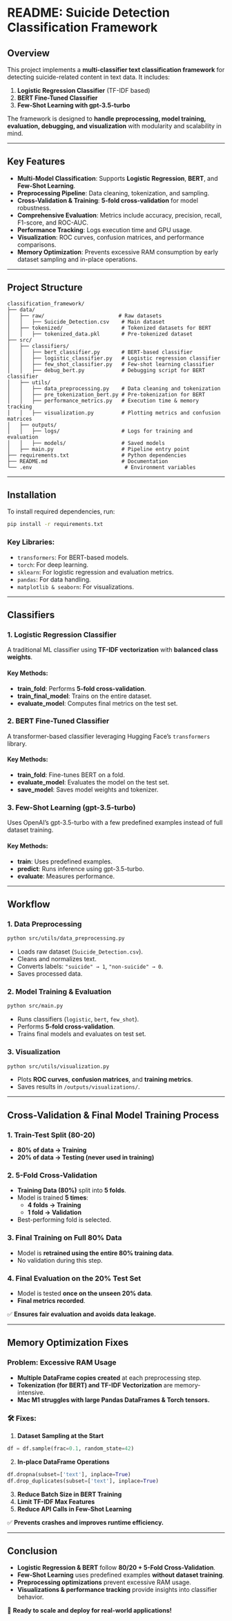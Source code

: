 # README: Suicide Detection Classification Framework

## Overview
This project implements a **multi-classifier text classification framework** for detecting suicide-related content in text data. It includes:

1. **Logistic Regression Classifier** (TF-IDF based)
2. **BERT Fine-Tuned Classifier**
3. **Few-Shot Learning with gpt-3.5-turbo**

The framework is designed to **handle preprocessing, model training, evaluation, debugging, and visualization** with modularity and scalability in mind.

---

## Key Features
- **Multi-Model Classification**: Supports **Logistic Regression**, **BERT**, and **Few-Shot Learning**.
- **Preprocessing Pipeline**: Data cleaning, tokenization, and sampling.
- **Cross-Validation & Training**: **5-fold cross-validation** for model robustness.
- **Comprehensive Evaluation**: Metrics include accuracy, precision, recall, F1-score, and ROC-AUC.
- **Performance Tracking**: Logs execution time and GPU usage.
- **Visualization**: ROC curves, confusion matrices, and performance comparisons.
- **Memory Optimization**: Prevents excessive RAM consumption by early dataset sampling and in-place operations.

---

## Project Structure
```
classification_framework/
├── data/
│   ├── raw/                        # Raw datasets
│   │   ├── Suicide_Detection.csv    # Main dataset
│   ├── tokenized/                   # Tokenized datasets for BERT
│   │   ├── tokenized_data.pkl       # Pre-tokenized dataset
├── src/
│   ├── classifiers/
│   │   ├── bert_classifier.py       # BERT-based classifier
│   │   ├── logistic_classifier.py   # Logistic regression classifier
│   │   ├── few_shot_classifier.py   # Few-shot learning classifier
│   │   ├── debug_bert.py            # Debugging script for BERT classifier
│   ├── utils/
│   │   ├── data_preprocessing.py    # Data cleaning and tokenization
│   │   ├── pre_tokenization_bert.py # Pre-tokenization for BERT
│   │   ├── performance_metrics.py   # Execution time & memory tracking
│   │   ├── visualization.py         # Plotting metrics and confusion matrices
│   ├── outputs/
│   │   ├── logs/                    # Logs for training and evaluation
│   │   ├── models/                  # Saved models
│   ├── main.py                      # Pipeline entry point
├── requirements.txt                 # Python dependencies
├── README.md                        # Documentation
└── .env                              # Environment variables
```

---

## Installation
To install required dependencies, run:
```bash
pip install -r requirements.txt
```
### Key Libraries:
- `transformers`: For BERT-based models.
- `torch`: For deep learning.
- `sklearn`: For logistic regression and evaluation metrics.
- `pandas`: For data handling.
- `matplotlib & seaborn`: For visualizations.

---

## Classifiers

### 1. **Logistic Regression Classifier**
A traditional ML classifier using **TF-IDF vectorization** with **balanced class weights**.
#### Key Methods:
- **train_fold**: Performs **5-fold cross-validation**.
- **train_final_model**: Trains on the entire dataset.
- **evaluate_model**: Computes final metrics on the test set.

### 2. **BERT Fine-Tuned Classifier**
A transformer-based classifier leveraging Hugging Face’s `transformers` library.
#### Key Methods:
- **train_fold**: Fine-tunes BERT on a fold.
- **evaluate_model**: Evaluates the model on the test set.
- **save_model**: Saves model weights and tokenizer.

### 3. **Few-Shot Learning (gpt-3.5-turbo)**
Uses OpenAI’s gpt-3.5-turbo with a few predefined examples instead of full dataset training.
#### Key Methods:
- **train**: Uses predefined examples.
- **predict**: Runs inference using gpt-3.5-turbo.
- **evaluate**: Measures performance.

---

## Workflow

### **1. Data Preprocessing**
```bash
python src/utils/data_preprocessing.py
```
- Loads raw dataset (`Suicide_Detection.csv`).
- Cleans and normalizes text.
- Converts labels: `"suicide" → 1`, `"non-suicide" → 0`.
- Saves processed data.

### **2. Model Training & Evaluation**
```bash
python src/main.py
```
- Runs classifiers (`logistic`, `bert`, `few_shot`).
- Performs **5-fold cross-validation**.
- Trains final models and evaluates on test set.

### **3. Visualization**
```bash
python src/utils/visualization.py
```
- Plots **ROC curves**, **confusion matrices**, and **training metrics**.
- Saves results in `/outputs/visualizations/`.

---

## Cross-Validation & Final Model Training Process

### 1. **Train-Test Split (80-20)**
- **80% of data → Training**
- **20% of data → Testing (never used in training)**

### 2. **5-Fold Cross-Validation**
- **Training Data (80%)** split into **5 folds**.
- Model is trained **5 times**:
  - **4 folds → Training**
  - **1 fold → Validation**
- Best-performing fold is selected.

### 3. **Final Training on Full 80% Data**
- Model is **retrained using the entire 80% training data**.
- No validation during this step.

### 4. **Final Evaluation on the 20% Test Set**
- Model is tested **once on the unseen 20% data**.
- **Final metrics recorded**.

✅ **Ensures fair evaluation and avoids data leakage.**

---

## Memory Optimization Fixes
### Problem: **Excessive RAM Usage**
- **Multiple DataFrame copies created** at each preprocessing step.
- **Tokenization (for BERT) and TF-IDF Vectorization** are memory-intensive.
- **Mac M1 struggles with large Pandas DataFrames & Torch tensors.**

### 🛠️ Fixes:
1. **Dataset Sampling at the Start**
```python
df = df.sample(frac=0.1, random_state=42)
```
2. **In-place DataFrame Operations**
```python
df.dropna(subset=['text'], inplace=True)
df.drop_duplicates(subset=['text'], inplace=True)
```
3. **Reduce Batch Size in BERT Training**
4. **Limit TF-IDF Max Features**
5. **Reduce API Calls in Few-Shot Learning**

✅ **Prevents crashes and improves runtime efficiency.**

---

## Conclusion
- **Logistic Regression & BERT** follow **80/20 + 5-Fold Cross-Validation**.
- **Few-Shot Learning** uses predefined examples **without dataset training**.
- **Preprocessing optimizations** prevent excessive RAM usage.
- **Visualizations & performance tracking** provide insights into classifier behavior.

🚀 **Ready to scale and deploy for real-world applications!**

